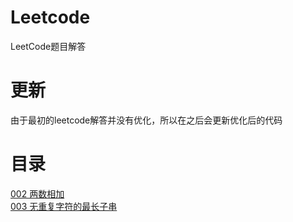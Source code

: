 # Leetcode
LeetCode题目解答
# 更新
由于最初的leetcode解答并没有优化，所以在之后会更新优化后的代码
# 目录
[002 两数相加](https://github.com/Gavinee/Leetcode/blob/master/002%20%E4%B8%A4%E6%95%B0%E7%9B%B8%E5%8A%A0.py)<br>
[003 无重复字符的最长子串](https://github.com/Gavinee/Leetcode/blob/master/003%20%20%E6%97%A0%E9%87%8D%E5%A4%8D%E5%AD%97%E7%AC%A6%E7%9A%84%E6%9C%80%E9%95%BF%E5%AD%90%E4%B8%B2.py)<br>
